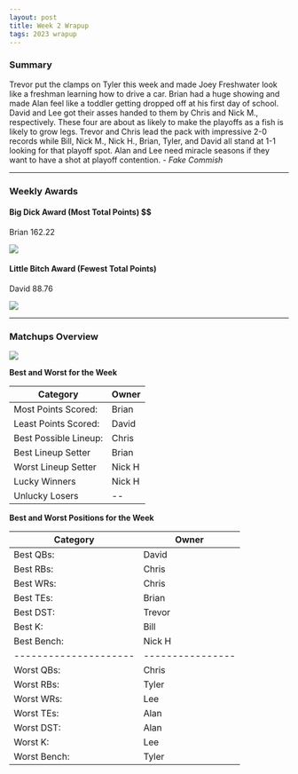 ```yaml
---
layout: post
title: Week 2 Wrapup
tags: 2023 wrapup
---
```


### Summary

Trevor put the clamps on Tyler this week and made Joey Freshwater look like a freshman learning how to drive a car.  Brian had a huge showing and made Alan feel like a toddler getting dropped off at his first day of school. David and Lee got their asses handed to them by Chris and Nick M., respectively. These four are about as likely to make the playoffs as a fish is likely to grow legs. 
Trevor and Chris lead the pack with impressive 2-0 records while Bill, Nick M., Nick H., Brian, Tyler, and David all stand at 1-1 looking for that playoff spot. Alan and Lee need miracle seasons if they want to have a shot at playoff contention.  *- Fake Commish*

___

### Weekly Awards

#### Big Dick Award (Most Total Points) $$
Brian 162.22 

![](https://media3.giphy.com/media/f6Pvb8TKEov3gUKQEu/giphy.gif?cid=3aa7f812csouqxxlequ2finzexvvi6bsgboydgz0ef8mr8lk&ep=v1_gifs_search&rid=giphy.gif&ct=g)

#### Little Bitch Award (Fewest Total Points)
David 88.76 

![](https://media4.giphy.com/media/NQL7Wuo2JSQSY/giphy.gif?cid=3aa7f812ujktmo2k04szzhrkm6qc4jc540x3d9fyd5se7y2m&ep=v1_gifs_search&rid=giphy.gif&ct=g)


___

### Matchups Overview

![](../assets/img/matchup_2023-2.png)


**Best and Worst for the Week**


| Category              | Owner   |
|-----------------------|---------|
| Most Points Scored:   | Brian   |
| Least Points Scored:  | David   |
| Best Possible Lineup: | Chris   |
| Best Lineup Setter    | Brian   |
| Worst Lineup Setter   | Nick H  |
| Lucky Winners         | Nick H  |
| Unlucky Losers        | --      |


**Best and Worst Positions for the Week**


| Category              | Owner            |
|-----------------------|------------------|
| Best QBs:             | David            |
| Best RBs:             | Chris            |
| Best WRs:             | Chris            |
| Best TEs:             | Brian            |
| Best DST:             | Trevor           |
| Best K:               | Bill             |
| Best Bench:           | Nick H           |
| --------------------- | ---------------- |
| Worst QBs:            | Chris            |
| Worst RBs:            | Tyler            |
| Worst WRs:            | Lee              |
| Worst TEs:            | Alan             |
| Worst DST:            | Alan             |
| Worst K:              | Lee              |
| Worst Bench:          | Tyler            |

